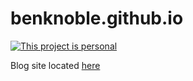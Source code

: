 # benknoble.github.io

[![This project is personal](https://img.shields.io/badge/status-personal-important.svg)](https://benknoble.github.io/status/personal/)

Blog site located [here](https://benknoble.github.io/)
